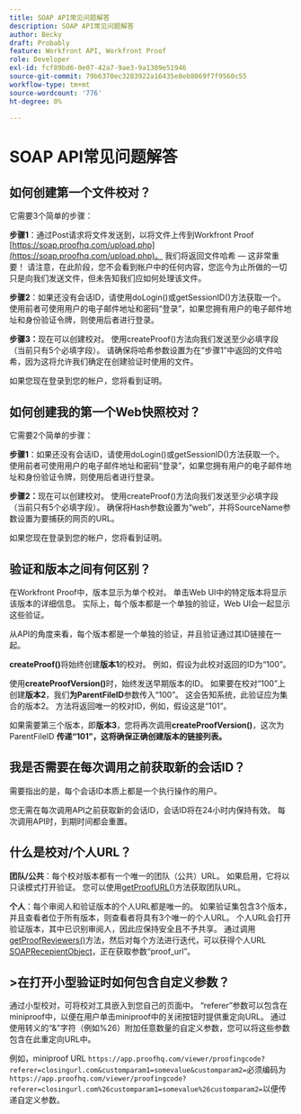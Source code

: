 ```yaml
---
title: SOAP API常见问题解答
description: SOAP API常见问题解答
author: Becky
draft: Probably
feature: Workfront API, Workfront Proof
role: Developer
exl-id: fcf89bd6-0e07-42a7-9ae3-9a1309e51946
source-git-commit: 79b6370ec3283922a16435e8eb8069f7f9560c55
workflow-type: tm+mt
source-wordcount: '776'
ht-degree: 0%

---
```


# SOAP API常见问题解答

## 如何创建第一个文件校对？

它需要3个简单的步骤：

**步骤1**：通过Post请求将文件发送到，以将文件上传到Workfront Proof  [https://soap.proofhq.com/upload.php](https://soap.proofhq.com/upload.php)。 我们将返回文件哈希 — 这非常重要！ 请注意，在此阶段，您不会看到帐户中的任何内容，您迄今为止所做的一切只是向我们发送文件，但未告知我们应如何处理该文件。

**步骤2**：如果还没有会话ID，请使用doLogin()或getSessionID()方法获取一个。 使用前者可使用用户的电子邮件地址和密码“登录”，如果您拥有用户的电子邮件地址和身份验证令牌，则使用后者进行登录。

**步骤3：**&#x200B;现在可以创建校对。 使用createProof()方法向我们发送至少必填字段（当前只有5个必填字段）。 请确保将哈希参数设置为在“步骤1”中返回的文件哈希，因为这将允许我们确定在创建验证时使用的文件。

如果您现在登录到您的帐户，您将看到证明。

## 如何创建我的第一个Web快照校对？

它需要2个简单的步骤：

**步骤1**：如果还没有会话ID，请使用doLogin()或getSessionID()方法获取一个。 使用前者可使用用户的电子邮件地址和密码“登录”，如果您拥有用户的电子邮件地址和身份验证令牌，则使用后者进行登录。

**步骤2：**&#x200B;现在可以创建校对。 使用createProof()方法向我们发送至少必填字段（当前只有5个必填字段）。 确保将Hash参数设置为“web”，并将SourceName参数设置为要捕获的网页的URL。

如果您现在登录到您的帐户，您将看到证明。

## 验证和版本之间有何区别？

在Workfront Proof中，版本显示为单个校对。 单击Web UI中的特定版本将显示该版本的详细信息。 实际上，每个版本都是一个单独的验证，Web UI会一起显示这些验证。

从API的角度来看，每个版本都是一个单独的验证，并且验证通过其ID链接在一起。

**createProof()**&#x200B;将始终创建&#x200B;**版本1**&#x200B;的校对。 例如，假设为此校对返回的ID为“100”。

使用&#x200B;**createProofVersion()**&#x200B;时，始终发送早期版本的ID。 如果要在校对“100”上创建&#x200B;**版本2**，我们&#x200B;**为ParentFileID**&#x200B;参数传入“100”。 这会告知系统，此验证应为集合的版本2。 方法将返回唯一的校对ID，例如，假设这是“101”。

如果需要第三个版本，即&#x200B;**版本3**，您将再次调用&#x200B;**createProofVersion()**，这次为ParentFileID **传递“101”，这将确保正确创建版本的链接列表。**

## 我是否需要在每次调用之前获取新的会话ID？

需要指出的是，每个会话ID本质上都是一个执行操作的用户。 

您无需在每次调用API之前获取新的会话ID，会话ID将在24小时内保持有效。 每次调用API时，到期时间都会重置。

## 什么是校对/个人URL？

**团队/公共**：每个校对版本都有一个唯一的团队（公共）URL。 如果启用，它将以只读模式打开验证。 您可以使用[getProofURL()](https://api.proofhq.com/home/proofs/getproofurl.html)方法获取团队URL。

**个人**：每个审阅人和验证版本的个人URL都是唯一的。 如果验证集包含3个版本，并且查看者位于所有版本，则查看者将具有3个唯一的个人URL。 个人URL会打开验证版本，其中已识别审阅人，因此应保持安全且不予共享。 通过调用[getProofReviewers()](https://api.proofhq.com/home/proofs/getproofreviewers.html)方法，然后对每个方法进行迭代，可以获得个人URL  [SOAPRecepientObject](https://api.proofhq.com/home/objects/soaprecipientobject.html)，正在获取参数“proof_url”。

## >在打开小型验证时如何包含自定义参数？

通过小型校对，可将校对工具嵌入到您自己的页面中。 “referer”参数可以包含在miniproof中，以便在用户单击miniproof中的关闭按钮时提供重定向URL。 通过使用转义的“&amp;”字符（例如%26）附加任意数量的自定义参数，您可以将这些参数包含在此重定向URL中。

例如，miniproof URL
`https://app.proofhq.com/viewer/proofingcode?referer=closingurl.com&customparam1=somevalue&customparam2=`必须编码为 
`https://app.proofhq.com/viewer/proofingcode?referer=closingurl.com%26customparam1=somevalue%26customparam2=`以便传递自定义参数。


